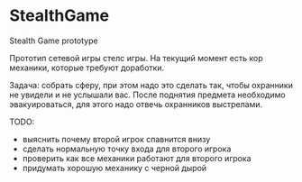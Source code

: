# StealthGame
Stealth Game prototype

Прототип сетевой игры стелс игры. На текущий момент есть кор механики, которые требуют доработки.

Задача: собрать сферу, при этом надо это сделать так, чтобы охранники не увидели и не услышали вас. После поднятия предмета необходимо эвакуироваться, для этого надо отвечь охранников выстрелами.

TODO: 
- выяснить почему второй игрок спавнится внизу
- сделать нормальную точку входа для второго игрока
- проверить как все механики работают для второго игрока
- придумать хорошую механику с черной дырой


